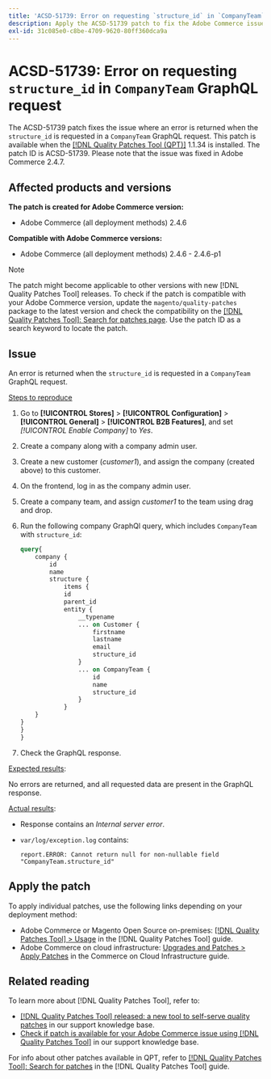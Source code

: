 ```yaml
---
title: 'ACSD-51739: Error on requesting `structure_id` in `CompanyTeam` GraphQL request'
description: Apply the ACSD-51739 patch to fix the Adobe Commerce issue where an error is returned when the `structure_id` is requested in a `CompanyTeam` GraphQL request.
exl-id: 31c085e0-c8be-4709-9620-80ff360dca9a
---
```

# ACSD-51739: Error on requesting `structure_id` in `CompanyTeam` GraphQL request

The ACSD-51739 patch fixes the issue where an error is returned when the `structure_id` is requested in a `CompanyTeam` GraphQL request. This patch is available when the [[!DNL Quality Patches Tool (QPT)]](/help/announcements/adobe-commerce-announcements/magento-quality-patches-released-new-tool-to-self-serve-quality-patches.md) 1.1.34 is installed. The patch ID is ACSD-51739. Please note that the issue was fixed in Adobe Commerce 2.4.7.

## Affected products and versions

**The patch is created for Adobe Commerce version:**

* Adobe Commerce (all deployment methods) 2.4.6

**Compatible with Adobe Commerce versions:**

* Adobe Commerce (all deployment methods) 2.4.6 - 2.4.6-p1

>[!NOTE]
>
>The patch might become applicable to other versions with new [!DNL Quality Patches Tool] releases. To check if the patch is compatible with your Adobe Commerce version, update the `magento/quality-patches` package to the latest version and check the compatibility on the [[!DNL Quality Patches Tool]: Search for patches page](https://experienceleague.adobe.com/tools/commerce-quality-patches/index.html). Use the patch ID as a search keyword to locate the patch.

## Issue

An error is returned when the `structure_id` is requested in a `CompanyTeam` GraphQL request.

<u>Steps to reproduce</u>

1. Go to **[!UICONTROL Stores]** > **[!UICONTROL Configuration]** > **[!UICONTROL General]** > **[!UICONTROL B2B Features]**, and set *[!UICONTROL Enable Company]* to *Yes*.
1. Create a company along with a company admin user.
1. Create a new customer (*customer1*), and assign the company (created above) to this customer.
1. On the frontend, log in as the company admin user.
1. Create a company team, and assign *customer1* to the team using drag and drop.
1. Run the following company GraphQl query, which includes `CompanyTeam` with `structure_id`:

    ```GraphQL
    query{
        company {
            id
            name
            structure {
                items {
                id
                parent_id
                entity {
                    __typename
                    ... on Customer {
                        firstname
                        lastname
                        email
                        structure_id
                    }
                    ... on CompanyTeam {
                        id
                        name
                        structure_id
                    }
                }
        }
    }
    }
    }
    ```

1. Check the GraphQL response.

<u>Expected results</u>:

No errors are returned, and all requested data are present in the GraphQL response.

<u>Actual results</u>:

* Response contains an *Internal server error*.
* `var/log/exception.log` contains:

    ```
    report.ERROR: Cannot return null for non-nullable field "CompanyTeam.structure_id"
    ```

## Apply the patch

To apply individual patches, use the following links depending on your deployment method:

* Adobe Commerce or Magento Open Source on-premises: [[!DNL Quality Patches Tool] > Usage](https://experienceleague.adobe.com/docs/commerce-operations/tools/quality-patches-tool/usage.html) in the [!DNL Quality Patches Tool] guide.
* Adobe Commerce on cloud infrastructure: [Upgrades and Patches > Apply Patches](https://experienceleague.adobe.com/docs/commerce-cloud-service/user-guide/develop/upgrade/apply-patches.html) in the Commerce on Cloud Infrastructure guide.

## Related reading

To learn more about [!DNL Quality Patches Tool], refer to:

* [[!DNL Quality Patches Tool] released: a new tool to self-serve quality patches](/help/announcements/adobe-commerce-announcements/magento-quality-patches-released-new-tool-to-self-serve-quality-patches.md) in our support knowledge base.
* [Check if patch is available for your Adobe Commerce issue using [!DNL Quality Patches Tool]](/help/support-tools/patches-available-in-qpt-tool/check-patch-for-magento-issue-with-magento-quality-patches.md) in our support knowledge base.

For info about other patches available in QPT, refer to [[!DNL Quality Patches Tool]: Search for patches](https://experienceleague.adobe.com/tools/commerce-quality-patches/index.html) in the [!DNL Quality Patches Tool] guide.
